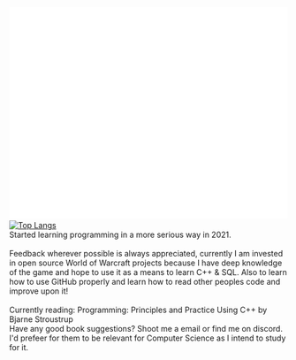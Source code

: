 ![Metrics](https://github.com/Branel/Branel/blob/main/github-metrics.svg) <br />
[![Top Langs](https://github-readme-stats.vercel.app/api/top-langs/?username=anuraghazra&theme=dark&layout=compact)](https://github.com/anuraghazra/github-readme-stats) <br />
Started learning programming in a more serious way in 2021.<br /><br />
 Feedback wherever possible is always appreciated, currently I am invested in open source World of Warcraft projects because I have deep knowledge of the game and hope to use it as a means to learn C++ & SQL. Also to learn how to use GitHub properly and learn how to read other peoples code and improve upon it!<br /><br />
 Currently reading: Programming: Principles and Practice Using C++ by Bjarne Stroustrup<br />
 Have any good book suggestions? Shoot me a email or find me on discord. I'd prefeer for them to be relevant for Computer Science as I intend to study for it.
 

